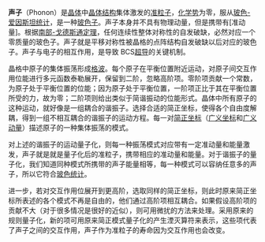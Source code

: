 **声子**（Phonon）是[晶体]( https://zh.wikipedia.org/wiki/%E6%99%B6%E9%AB%94 "晶体")中[晶体结构]( https://zh.wikipedia.org/wiki/%E6%99%B6%E4%BD%93%E7%BB%93%E6%9E%84 "晶体结构")集体激发的[准粒子]( https://zh.wikipedia.org/wiki/%E6%BA%96%E7%B2%92%E5%AD%90 "准粒子")，[化学势]( https://zh.wikipedia.org/wiki/%E5%8C%96%E5%AD%A6%E5%8A%BF "化学势")为零，服从[玻色-爱因斯坦统计]( https://zh.wikipedia.org/wiki/%E7%8E%BB%E8%89%B2-%E7%88%B1%E5%9B%A0%E6%96%AF%E5%9D%A6%E7%BB%9F%E8%AE%A1 "玻色-爱因斯坦统计")，是一种[玻色子]( https://zh.wikipedia.org/wiki/%E7%8E%BB%E8%89%B2%E5%AD%90 "玻色子")。声子本身并不具有物理动量，但是携带有[准动量]。根据[南部-戈德斯通定理]( https://zh.wikipedia.org/wiki/%E5%8D%97%E9%83%A8-%E6%88%88%E5%BE%B7%E6%96%AF%E9%80%9A%E5%AE%9A%E7%90%86 "南部-戈德斯通定理")，任何连续性整体对称性的自发破缺，必然对应一个零质量的玻色子。声子就是平移对称性被晶格的点阵结构自发破缺以后对应的玻色子。声子与电子的相互作用，是导致 BCS[超导]( https://zh.wikipedia.org/wiki/%E8%B6%85%E5%B0%8E "超导")的关键机制。

晶格中原子的集体振荡形成[格波]( https://zh.wikipedia.org/wiki/%E6%A0%BC%E6%B3%A2 "格波")。每个原子在平衡位置附近运动，对原子间交互作用位能进行多元函数泰勒展开，保留到二阶，忽略高阶项。零阶项贡献一个常数，为原子处于平衡位置的位能；因为原子处于平衡位置，一阶项正比于其在平衡位置所受的力，故为零；二阶项则给出类似于简谐振动的位能形式。晶体中所有原子的这种运动，就好像是一组耦合的谐振子。选择合适的简正坐标，使得各个自由度解耦，得到一组不相互耦合的谐振子的运动方程。每一对[简正坐标]( https://zh.wikipedia.org/wiki/%E7%AE%80%E6%AD%A3%E5%9D%90%E6%A0%87 "简正坐标")（[广义坐标]( https://zh.wikipedia.org/wiki/%E5%B9%BF%E4%B9%89%E5%9D%90%E6%A0%87 "广义坐标")和[广义动量]( https://zh.wikipedia.org/wiki/%E5%BB%A3%E7%BE%A9%E5%8B%95%E9%87%8F "广义动量")）描述原子的一种集体振荡的模式。

对上述的谐振子的运动量子化，则每一种振荡模式对应带有一定准动量和能量激发，声子就是就是量子化后的准粒子，携带相应的准动量和能量。对于谐振子的量子化，我们知道同种模式所携带的声子能量相等，每一种模式可以容纳任意多的声子，所以它符合[玻色统计](https://zh.wikipedia.org/wiki/%E7%8E%BB%E8%89%B2%E7%BB%9F%E8%AE%A1 "玻色统计")。

进一步，若对交互作用位展开到更高阶，选取同样的简正坐标，则此时原来简正坐标所表述的各个模式不再是自由的，他们通过高阶项相互耦合。如果假设高阶项的贡献不大（对于很多情况是很好的近似），则可用微扰的方法来处理。采用原来的规则量子化，新的项可用原来简正模式量子化的产生湮灭算符来表示，这些项代表了声子之间的交互作用，声子作为准粒子的寿命因为交互作用也会改变。